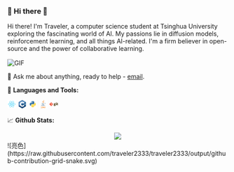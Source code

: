 ### :wave: Hi there 👋

Hi there! I'm Traveler, a computer science student at Tsinghua University exploring the fascinating world of AI. My passions lie in diffusion models, reinforcement learning, and all things AI-related. I'm a firm believer in open-source and the power of collaborative learning.

<img align="center" alt="GIF" src="./code.gif?raw=true" width="500" height="320" />

💬 Ask me about anything, ready to help - [email](mailto:1928002347@qq.com).

🔧 **Languages and Tools:**  

<code><img height="20" src="https://raw.githubusercontent.com/github/explore/80688e429a7d4ef2fca1e82350fe8e3517d3494d/topics/react/react.png"></code>
<code><img height="20" src="https://raw.githubusercontent.com/github/explore/80688e429a7d4ef2fca1e82350fe8e3517d3494d/topics/cpp/cpp.png"></code>
<code><img height="20" src="https://raw.githubusercontent.com/github/explore/80688e429a7d4ef2fca1e82350fe8e3517d3494d/topics/python/python.png"></code>
<code><img height="20" src="https://raw.githubusercontent.com/github/explore/80688e429a7d4ef2fca1e82350fe8e3517d3494d/topics/java/java.png"></code>
<code><img height="20" src="https://raw.githubusercontent.com/github/explore/80688e429a7d4ef2fca1e82350fe8e3517d3494d/topics/git/git.png"></code>

📈 **Github Stats:**

<div style="text-align: center;">
  <div style="flex: 1;"></div> <!-- 左边的空白 -->
  <img height="135px" src="https://github-readme-stats.vercel.app/api?username=traveler2333&hide_title=true&hide_border=true&show_icons=true&line_height=21&text_color=000&icon_color=000&bg_color=0,ea6161,ffc64d,fffc4d,52fa5a&theme=graywhite" />
  <div style="flex: 1;"></div> <!-- 右边的空白 -->
</div>
![亮色](https://raw.githubusercontent.com/traveler2333/traveler2333/output/github-contribution-grid-snake.svg)

